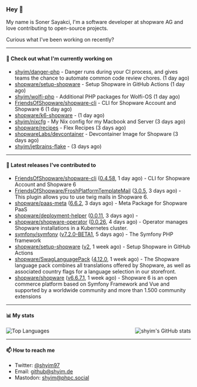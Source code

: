 ### Hey 👋

My name is Soner Sayakci, I'm a software developer at shopware AG and love contributing to open-source projects.

Curious what I've been working on recently?

---

#### 👷 Check out what I'm currently working on

- [shyim/danger-php](https://github.com/shyim/danger-php) - Danger runs during your CI process, and gives teams the chance to automate common code review chores. (1 day ago)
- [shopware/setup-shopware](https://github.com/shopware/setup-shopware) - Setup Shopware in GitHub Actions (1 day ago)
- [shyim/wolfi-php](https://github.com/shyim/wolfi-php) - Additional PHP packages for Wolfi-OS (1 day ago)
- [FriendsOfShopware/shopware-cli](https://github.com/FriendsOfShopware/shopware-cli) - CLI for Shopware Account and Shopware 6 (1 day ago)
- [shopware/k6-shopware](https://github.com/shopware/k6-shopware) -  (1 day ago)
- [shyim/nixcfg](https://github.com/shyim/nixcfg) - My Nix config for my Macbook and Server (3 days ago)
- [shopware/recipes](https://github.com/shopware/recipes) - Flex Recipes (3 days ago)
- [shopwareLabs/devcontainer](https://github.com/shopwareLabs/devcontainer) - Devcontainer Image for Shopware (3 days ago)
- [shyim/jetbrains-flake](https://github.com/shyim/jetbrains-flake) -  (3 days ago)

---

#### 🔭 Latest releases I've contributed to

- [FriendsOfShopware/shopware-cli](https://github.com/FriendsOfShopware/shopware-cli) ([0.4.58](https://github.com/FriendsOfShopware/shopware-cli/releases/tag/0.4.58), 1 day ago) - CLI for Shopware Account and Shopware 6
- [FriendsOfShopware/FroshPlatformTemplateMail](https://github.com/FriendsOfShopware/FroshPlatformTemplateMail) ([3.0.5](https://github.com/FriendsOfShopware/FroshPlatformTemplateMail/releases/tag/3.0.5), 3 days ago) - This plugin allows you to use twig mails in Shopware 6.
- [shopware/paas-meta](https://github.com/shopware/paas-meta) ([6.6.2](https://github.com/shopware/paas-meta/releases/tag/6.6.2), 3 days ago) - Meta Package for Shopware PaaS
- [shopware/deployment-helper](https://github.com/shopware/deployment-helper) ([0.0.11](https://github.com/shopware/deployment-helper/releases/tag/0.0.11), 3 days ago) - 
- [shopware/shopware-operator](https://github.com/shopware/shopware-operator) ([0.0.26](https://github.com/shopware/shopware-operator/releases/tag/0.0.26), 4 days ago) - Operator manages Shopware installations in a Kubernetes cluster.
- [symfony/symfony](https://github.com/symfony/symfony) ([v7.2.0-BETA1](https://github.com/symfony/symfony/releases/tag/v7.2.0-BETA1), 5 days ago) - The Symfony PHP framework
- [shopware/setup-shopware](https://github.com/shopware/setup-shopware) ([v2](https://github.com/shopware/setup-shopware/releases/tag/v2), 1 week ago) - Setup Shopware in GitHub Actions
- [shopware/SwagLanguagePack](https://github.com/shopware/SwagLanguagePack) ([4.12.0](https://github.com/shopware/SwagLanguagePack/releases/tag/4.12.0), 1 week ago) - The Shopware language pack combines all translations offered by Shopware, as well as associated country flags for a language selection in our storefront.
- [shopware/shopware](https://github.com/shopware/shopware) ([v6.6.7.1](https://github.com/shopware/shopware/releases/tag/v6.6.7.1), 1 week ago) - Shopware 6 is an open commerce platform based on Symfony Framework and Vue and supported by a worldwide community and more than 1.500 community extensions

---

#### 📊 My stats

<img align="right" alt="shyim's GitHub stats" src="https://github-readme-stats.vercel.app/api?username=shyim&count_private=1&show_icons=true&" />

![Top Languages](https://github-readme-stats.vercel.app/api/top-langs/?username=shyim)

---

#### 📫 How to reach me

- Twitter: [@shyim97](https://twitter.com/shyim97)
- Email: [github@shyim.de](mailto://github@shyim.de)
- Mastodon: <a rel="me" href="https://phpc.social/@shyim">shyim@phpc.social</a>
